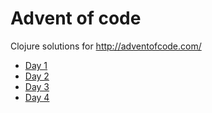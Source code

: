 # Advent of code

Clojure solutions for http://adventofcode.com/

* [Day 1](src/adventofcode/day01.clj)
* [Day 2](src/adventofcode/day02.clj)
* [Day 3](src/adventofcode/day03.clj)
* [Day 4](src/adventofcode/day04.clj)
